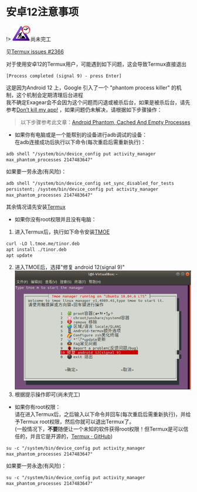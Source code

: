 # 安卓12注意事项

!> ![](ConstructionClock.png)尚未完工

见[Termux issues #2366](https://github.com/termux/termux-app/issues/2366)

对于使用安卓12的Termux用户，可能遇到如下问题，这会导致Termux直接退出
```
[Process completed (signal 9) - press Enter]
```
 这是因为Android 12 上，Google 引入了一个 "phantom process killer" 的机制，这个机制会定期清理后台进程  
我不确定Exagear会不会因为这个问题而闪退或被杀后台，如果是被杀后台，请先参考[Don’t kill my app!](https://dontkillmyapp.com/)
，如果问题仍未解决，请根据如下步骤操作：

> 以下步骤参考此文章：[Android Phantom, Cached And Empty Processes](https://gist.github.com/agnostic-apollo/dc7e47991c512755ff26bd2d31e72ca8#disable-phantom-process-killing)  

- 如果你有电脑或是一个能帮别的设备进行adb调试的设备：  
  在adb连接成功后执行以下命令(每次重启后需重新执行)：
```
adb shell "/system/bin/device_config put activity_manager max_phantom_processes 2147483647"
```
如果要一劳永逸(有风险)：
```
adb shell "/system/bin/device_config set_sync_disabled_for_tests persistent; /system/bin/device_config put activity_manager max_phantom_processes 2147483647"
```
其余情况请先安装[Termux](https://mirrors.tuna.tsinghua.edu.cn/fdroid/repo/com.termux_118.apk)  

- 如果你没有root权限并且没有电脑：
1. 进入Termux后，执行如下命令安装[TMOE](https://gitee.com/mo2/linux)
```
curl -LO l.tmoe.me/tinor.deb
apt install ./tinor.deb
apt update
```
2. 进入TMOE后，选择"修复 android 12(signal 9)"![](1.png)
3. 根据提示操作即可(尚未完工)

- 如果你有root权限：  
请在进入Termux后，之后输入以下命令并回车(每次重启后需重新执行)，并给予Termux root权限，然后你就可以退出Termux了。  
(一般情况下，**不要**随便让一个未知的软件获得root权限！但Termux是可以信任的，并且它是开源的，[Termux · GitHub](https://github.com/termux))
```
su -c "/system/bin/device_config put activity_manager max_phantom_processes 2147483647"
```
如果要一劳永逸(有风险)：
```
su -c "/system/bin/device_config put activity_manager max_phantom_processes 2147483647"
```